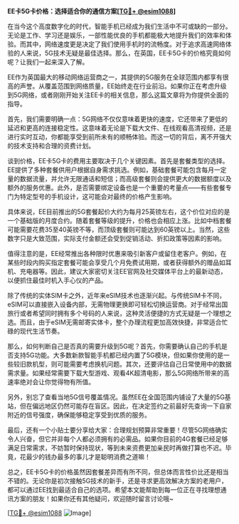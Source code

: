 **EE卡5G卡价格：选择适合你的通信方案[[TG💪+ @esim1088](https://t.me/s/esim1088)]**

在当今这个高度数字化的时代，智能手机已经成为我们生活中不可或缺的一部分。无论是工作、学习还是娱乐，一部性能优良的手机都能极大地提升我们的效率和体验。而其中，网络速度更是决定了我们使用手机时的流畅度。对于追求高速网络体验的人来说，5G技术无疑是最佳选择。那么，在英国，EE卡5G卡的价格究竟如何呢？让我们一起来深入了解。

EE作为英国最大的移动网络运营商之一，其提供的5G服务在全球范围内都享有很高的声誉。从覆盖范围到网络质量，EE始终走在行业前沿。如果你正在考虑升级到5G网络，或者刚刚开始关注EE卡的相关信息，那么这篇文章将为你提供全面的指导。

首先，我们需要明确一点：5G网络不仅仅意味着更快的速度，它还带来了更低的延迟和更高的连接稳定性。这意味着无论是下载大文件、在线观看高清视频，还是进行实时互动，你都能享受到前所未有的顺畅体验。而这一切的背后，离不开强大的技术支持和合理的资费计划。

谈到价格，EE卡5G卡的费用主要取决于几个关键因素。首先是套餐类型的选择。EE提供了多种套餐供用户根据自身需求挑选。例如，基础套餐可能包含每月一定量的数据流量，并允许无限通话和短信；而高级套餐则会提供更大的数据额度以及额外的服务优惠。此外，是否需要绑定设备也是一个重要的考量点——有些套餐专门为特定型号的手机设计，这可能会对最终的价格产生影响。

具体来说，EE目前推出的5G套餐起价大约为每月25英镑左右，这个价位对应的是一个基础版的月度合约。随着套餐等级的提升，价格也会相应上涨。比如中档套餐可能需要花费35至40英镑不等，而顶级套餐则可能达到60英镑以上。当然，这些数字只是大致范围，实际支付金额还会受到促销活动、折扣政策等因素的影响。

值得注意的是，EE经常推出各种限时优惠来吸引新客户或留住老客户。例如，在某些时段内购买指定套餐可能会享受几个月免费试用期，或者获得额外的赠品如耳机、充电器等。因此，建议大家密切关注EE官网及社交媒体平台上的最新动态，以便抓住最佳时机入手心仪的产品。

除了传统的实体SIM卡之外，近年来eSIM技术也逐渐兴起。与传统SIM卡不同，eSIM可以直接嵌入设备内部，无需物理更换即可轻松切换运营商。对于经常出国旅行或者希望同时拥有多个号码的人来说，这种灵活便捷的方式无疑是一个理想之选。而且，由于eSIM无需邮寄实体卡，整个办理流程更加高效快捷，非常适合忙碌的现代生活节奏。

那么，如何判断自己是否真的需要升级到5G呢？首先，你需要确认自己的手机是否支持5G功能。大多数新款智能手机都已经内置了5G模块，但如果你使用的是一些较旧款机型，则可能需要考虑换机问题。其次，还要评估自己日常使用中的数据需求量。如果经常需要下载大型游戏、观看4K超清电影，那么5G网络所带来的高速率绝对会让你觉得物有所值。

另外，别忘了查看当地5G信号覆盖情况。虽然EE在全国范围内铺设了大量的5G基站，但在偏远地区仍然可能存在盲区。因此，在决定签约之前最好先查询一下自家附近的信号强度，确保能够稳定享受到优质的服务。

最后，还有一个小贴士要分享给大家：合理规划预算非常重要！尽管5G网络确实令人兴奋，但它并非每个人都必须拥有的必需品。如果你目前的4G套餐已经足够满足日常需求，不妨暂时保持现状，等到未来资费更加亲民时再做打算也不迟。毕竟，花最少的钱办最多的事儿才是聪明消费之道嘛！

总之，EE卡5G卡的价格虽然因套餐差异而有所不同，但总体而言性价比还是相当不错的。无论你是初次接触5G技术的新手，还是寻求更高效解决方案的老用户，都可以通过EE找到最适合自己的选项。希望本文能帮助到每一位正在寻找理想通讯方案的朋友！如果你还有其他疑问，欢迎随时留言讨论哦~

[[TG💪+ @esim1088](https://t.me/s/esim1088) ![Image](https://i.postimg.cc/4NQfJmqS/Snipaste-2025-05-13-00-14-12.png)]